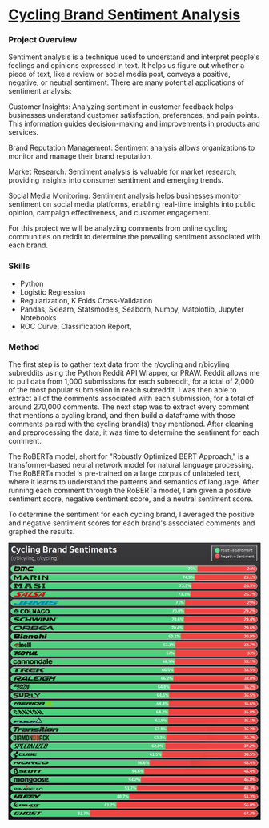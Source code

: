 # [Cycling Brand Sentiment Analysis](https://github.com/jonbig/Data_Science_Portfolio/blob/main/data_analysis_projects/voter_turnout_model/final_2019_denver_model.ipynb)

### **Project Overview**

Sentiment analysis is a technique used to understand and interpret people's feelings and opinions expressed in text. It helps us figure out whether a piece of text, like a review or social media post, conveys a positive, negative, or neutral sentiment. There are many potential applications of sentiment analysis:

Customer Insights: Analyzing sentiment in customer feedback helps businesses understand customer satisfaction, preferences, and pain points. This information guides decision-making and improvements in products and services.

Brand Reputation Management: Sentiment analysis allows organizations to monitor and manage their brand reputation. 

Market Research: Sentiment analysis is valuable for market research, providing insights into consumer sentiment and emerging trends.

Social Media Monitoring: Sentiment analysis helps businesses monitor sentiment on social media platforms, enabling real-time insights into public opinion, campaign effectiveness, and customer engagement.


For this project we will be analyzing comments from online cycling communities on reddit to determine the prevailing sentiment associated with each brand.

### Skills

- Python
- Logistic Regression
- Regularization, K Folds Cross-Validation
- Pandas, Sklearn, Statsmodels, Seaborn, Numpy, Matplotlib, Jupyter Notebooks
- ROC Curve, Classification Report,


### Method

The first step is to gather text data from the r/cycling and r/bicyling subreddits using the Python Reddit API Wrapper, or PRAW. Reddit allows me to pull data from 1,000 submissions for each subreddit, for a total of 2,000 of the most popular submission in reach subreddit. I was then able to extract all of the comments associated with each submission, for a total of around 270,000 comments. The next step was to extract every comment that mentions a cycling brand, and then build a dataframe with those comments paired with the cycling brand(s) they mentioned. After cleaning and preprocessing the data, it was time to determine the sentiment for each comment. 

The RoBERTa model, short for "Robustly Optimized BERT Approach," is a transformer-based neural network model for natural language processing. The RoBERTa model is pre-trained on a large corpus of unlabeled text, where it learns to understand the patterns and semantics of language. After running each comment through the RoBERTa model, I am given a positive sentiment score, negative sentiment score, and a neutral sentiment score.

To determine the sentiment for each cycling brand, I averaged the positive and negative sentiment scores for each brand's associated comments and graphed the results.

![dist_loc](https://github.com/jonbig/Data_Science_Portfolio/blob/main/data_analysis_projects/cycling_brand_sentiment/cycling_brands_chart.PNG)
